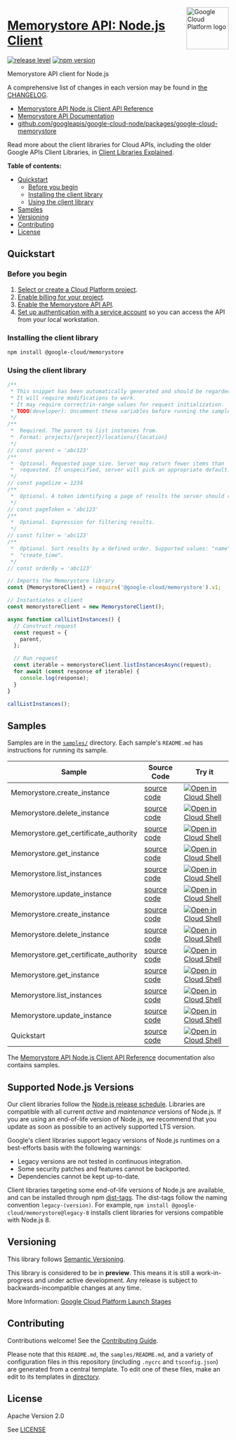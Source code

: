 [//]: # "This README.md file is auto-generated, all changes to this file will be lost."
[//]: # "To regenerate it, use `python -m synthtool`."
<img src="https://avatars2.githubusercontent.com/u/2810941?v=3&s=96" alt="Google Cloud Platform logo" title="Google Cloud Platform" align="right" height="96" width="96"/>

# [Memorystore API: Node.js Client](https://github.com/googleapis/google-cloud-node/tree/main/packages/google-cloud-memorystore)

[![release level](https://img.shields.io/badge/release%20level-preview-yellow.svg?style=flat)](https://cloud.google.com/terms/launch-stages)
[![npm version](https://img.shields.io/npm/v/@google-cloud/memorystore.svg)](https://www.npmjs.org/package/@google-cloud/memorystore)




Memorystore API client for Node.js


A comprehensive list of changes in each version may be found in
[the CHANGELOG](https://github.com/googleapis/google-cloud-node/tree/main/packages/google-cloud-memorystore/CHANGELOG.md).

* [Memorystore API Node.js Client API Reference][client-docs]
* [Memorystore API Documentation][product-docs]
* [github.com/googleapis/google-cloud-node/packages/google-cloud-memorystore](https://github.com/googleapis/google-cloud-node/tree/main/packages/google-cloud-memorystore)

Read more about the client libraries for Cloud APIs, including the older
Google APIs Client Libraries, in [Client Libraries Explained][explained].

[explained]: https://cloud.google.com/apis/docs/client-libraries-explained

**Table of contents:**


* [Quickstart](#quickstart)
  * [Before you begin](#before-you-begin)
  * [Installing the client library](#installing-the-client-library)
  * [Using the client library](#using-the-client-library)
* [Samples](#samples)
* [Versioning](#versioning)
* [Contributing](#contributing)
* [License](#license)

## Quickstart

### Before you begin

1.  [Select or create a Cloud Platform project][projects].
1.  [Enable billing for your project][billing].
1.  [Enable the Memorystore API API][enable_api].
1.  [Set up authentication with a service account][auth] so you can access the
    API from your local workstation.

### Installing the client library

```bash
npm install @google-cloud/memorystore
```


### Using the client library

```javascript
/**
 * This snippet has been automatically generated and should be regarded as a code template only.
 * It will require modifications to work.
 * It may require correct/in-range values for request initialization.
 * TODO(developer): Uncomment these variables before running the sample.
 */
/**
 *  Required. The parent to list instances from.
 *  Format: projects/{project}/locations/{location}
 */
// const parent = 'abc123'
/**
 *  Optional. Requested page size. Server may return fewer items than
 *  requested. If unspecified, server will pick an appropriate default.
 */
// const pageSize = 1234
/**
 *  Optional. A token identifying a page of results the server should return.
 */
// const pageToken = 'abc123'
/**
 *  Optional. Expression for filtering results.
 */
// const filter = 'abc123'
/**
 *  Optional. Sort results by a defined order. Supported values: "name",
 *  "create_time".
 */
// const orderBy = 'abc123'

// Imports the Memorystore library
const {MemorystoreClient} = require('@google-cloud/memorystore').v1;

// Instantiates a client
const memorystoreClient = new MemorystoreClient();

async function callListInstances() {
  // Construct request
  const request = {
    parent,
  };

  // Run request
  const iterable = memorystoreClient.listInstancesAsync(request);
  for await (const response of iterable) {
    console.log(response);
  }
}

callListInstances();

```



## Samples

Samples are in the [`samples/`](https://github.com/googleapis/google-cloud-node/tree/main/packages/google-cloud-memorystore/samples) directory. Each sample's `README.md` has instructions for running its sample.

| Sample                      | Source Code                       | Try it |
| --------------------------- | --------------------------------- | ------ |
| Memorystore.create_instance | [source code](https://github.com/googleapis/google-cloud-node/blob/main/packages/google-cloud-memorystore/samples/generated/v1/memorystore.create_instance.js) | [![Open in Cloud Shell][shell_img]](https://console.cloud.google.com/cloudshell/open?git_repo=https://github.com/googleapis/google-cloud-node&page=editor&open_in_editor=packages/google-cloud-memorystore/samples/generated/v1/memorystore.create_instance.js,packages/google-cloud-memorystore/samples/README.md) |
| Memorystore.delete_instance | [source code](https://github.com/googleapis/google-cloud-node/blob/main/packages/google-cloud-memorystore/samples/generated/v1/memorystore.delete_instance.js) | [![Open in Cloud Shell][shell_img]](https://console.cloud.google.com/cloudshell/open?git_repo=https://github.com/googleapis/google-cloud-node&page=editor&open_in_editor=packages/google-cloud-memorystore/samples/generated/v1/memorystore.delete_instance.js,packages/google-cloud-memorystore/samples/README.md) |
| Memorystore.get_certificate_authority | [source code](https://github.com/googleapis/google-cloud-node/blob/main/packages/google-cloud-memorystore/samples/generated/v1/memorystore.get_certificate_authority.js) | [![Open in Cloud Shell][shell_img]](https://console.cloud.google.com/cloudshell/open?git_repo=https://github.com/googleapis/google-cloud-node&page=editor&open_in_editor=packages/google-cloud-memorystore/samples/generated/v1/memorystore.get_certificate_authority.js,packages/google-cloud-memorystore/samples/README.md) |
| Memorystore.get_instance | [source code](https://github.com/googleapis/google-cloud-node/blob/main/packages/google-cloud-memorystore/samples/generated/v1/memorystore.get_instance.js) | [![Open in Cloud Shell][shell_img]](https://console.cloud.google.com/cloudshell/open?git_repo=https://github.com/googleapis/google-cloud-node&page=editor&open_in_editor=packages/google-cloud-memorystore/samples/generated/v1/memorystore.get_instance.js,packages/google-cloud-memorystore/samples/README.md) |
| Memorystore.list_instances | [source code](https://github.com/googleapis/google-cloud-node/blob/main/packages/google-cloud-memorystore/samples/generated/v1/memorystore.list_instances.js) | [![Open in Cloud Shell][shell_img]](https://console.cloud.google.com/cloudshell/open?git_repo=https://github.com/googleapis/google-cloud-node&page=editor&open_in_editor=packages/google-cloud-memorystore/samples/generated/v1/memorystore.list_instances.js,packages/google-cloud-memorystore/samples/README.md) |
| Memorystore.update_instance | [source code](https://github.com/googleapis/google-cloud-node/blob/main/packages/google-cloud-memorystore/samples/generated/v1/memorystore.update_instance.js) | [![Open in Cloud Shell][shell_img]](https://console.cloud.google.com/cloudshell/open?git_repo=https://github.com/googleapis/google-cloud-node&page=editor&open_in_editor=packages/google-cloud-memorystore/samples/generated/v1/memorystore.update_instance.js,packages/google-cloud-memorystore/samples/README.md) |
| Memorystore.create_instance | [source code](https://github.com/googleapis/google-cloud-node/blob/main/packages/google-cloud-memorystore/samples/generated/v1beta/memorystore.create_instance.js) | [![Open in Cloud Shell][shell_img]](https://console.cloud.google.com/cloudshell/open?git_repo=https://github.com/googleapis/google-cloud-node&page=editor&open_in_editor=packages/google-cloud-memorystore/samples/generated/v1beta/memorystore.create_instance.js,packages/google-cloud-memorystore/samples/README.md) |
| Memorystore.delete_instance | [source code](https://github.com/googleapis/google-cloud-node/blob/main/packages/google-cloud-memorystore/samples/generated/v1beta/memorystore.delete_instance.js) | [![Open in Cloud Shell][shell_img]](https://console.cloud.google.com/cloudshell/open?git_repo=https://github.com/googleapis/google-cloud-node&page=editor&open_in_editor=packages/google-cloud-memorystore/samples/generated/v1beta/memorystore.delete_instance.js,packages/google-cloud-memorystore/samples/README.md) |
| Memorystore.get_certificate_authority | [source code](https://github.com/googleapis/google-cloud-node/blob/main/packages/google-cloud-memorystore/samples/generated/v1beta/memorystore.get_certificate_authority.js) | [![Open in Cloud Shell][shell_img]](https://console.cloud.google.com/cloudshell/open?git_repo=https://github.com/googleapis/google-cloud-node&page=editor&open_in_editor=packages/google-cloud-memorystore/samples/generated/v1beta/memorystore.get_certificate_authority.js,packages/google-cloud-memorystore/samples/README.md) |
| Memorystore.get_instance | [source code](https://github.com/googleapis/google-cloud-node/blob/main/packages/google-cloud-memorystore/samples/generated/v1beta/memorystore.get_instance.js) | [![Open in Cloud Shell][shell_img]](https://console.cloud.google.com/cloudshell/open?git_repo=https://github.com/googleapis/google-cloud-node&page=editor&open_in_editor=packages/google-cloud-memorystore/samples/generated/v1beta/memorystore.get_instance.js,packages/google-cloud-memorystore/samples/README.md) |
| Memorystore.list_instances | [source code](https://github.com/googleapis/google-cloud-node/blob/main/packages/google-cloud-memorystore/samples/generated/v1beta/memorystore.list_instances.js) | [![Open in Cloud Shell][shell_img]](https://console.cloud.google.com/cloudshell/open?git_repo=https://github.com/googleapis/google-cloud-node&page=editor&open_in_editor=packages/google-cloud-memorystore/samples/generated/v1beta/memorystore.list_instances.js,packages/google-cloud-memorystore/samples/README.md) |
| Memorystore.update_instance | [source code](https://github.com/googleapis/google-cloud-node/blob/main/packages/google-cloud-memorystore/samples/generated/v1beta/memorystore.update_instance.js) | [![Open in Cloud Shell][shell_img]](https://console.cloud.google.com/cloudshell/open?git_repo=https://github.com/googleapis/google-cloud-node&page=editor&open_in_editor=packages/google-cloud-memorystore/samples/generated/v1beta/memorystore.update_instance.js,packages/google-cloud-memorystore/samples/README.md) |
| Quickstart | [source code](https://github.com/googleapis/google-cloud-node/blob/main/packages/google-cloud-memorystore/samples/quickstart.js) | [![Open in Cloud Shell][shell_img]](https://console.cloud.google.com/cloudshell/open?git_repo=https://github.com/googleapis/google-cloud-node&page=editor&open_in_editor=packages/google-cloud-memorystore/samples/quickstart.js,packages/google-cloud-memorystore/samples/README.md) |



The [Memorystore API Node.js Client API Reference][client-docs] documentation
also contains samples.

## Supported Node.js Versions

Our client libraries follow the [Node.js release schedule](https://github.com/nodejs/release#release-schedule).
Libraries are compatible with all current _active_ and _maintenance_ versions of
Node.js.
If you are using an end-of-life version of Node.js, we recommend that you update
as soon as possible to an actively supported LTS version.

Google's client libraries support legacy versions of Node.js runtimes on a
best-efforts basis with the following warnings:

* Legacy versions are not tested in continuous integration.
* Some security patches and features cannot be backported.
* Dependencies cannot be kept up-to-date.

Client libraries targeting some end-of-life versions of Node.js are available, and
can be installed through npm [dist-tags](https://docs.npmjs.com/cli/dist-tag).
The dist-tags follow the naming convention `legacy-(version)`.
For example, `npm install @google-cloud/memorystore@legacy-8` installs client libraries
for versions compatible with Node.js 8.

## Versioning

This library follows [Semantic Versioning](http://semver.org/).







This library is considered to be in **preview**. This means it is still a
work-in-progress and under active development. Any release is subject to
backwards-incompatible changes at any time.


More Information: [Google Cloud Platform Launch Stages][launch_stages]

[launch_stages]: https://cloud.google.com/terms/launch-stages

## Contributing

Contributions welcome! See the [Contributing Guide](https://github.com/googleapis/google-cloud-node/blob/main/CONTRIBUTING.md).

Please note that this `README.md`, the `samples/README.md`,
and a variety of configuration files in this repository (including `.nycrc` and `tsconfig.json`)
are generated from a central template. To edit one of these files, make an edit
to its templates in
[directory](https://github.com/googleapis/synthtool).

## License

Apache Version 2.0

See [LICENSE](https://github.com/googleapis/google-cloud-node/blob/main/LICENSE)

[client-docs]: https://cloud.google.com/nodejs/docs/reference/memorystore/latest
[product-docs]: https://cloud.google.com/memorystore/docs/valkey
[shell_img]: https://gstatic.com/cloudssh/images/open-btn.png
[projects]: https://console.cloud.google.com/project
[billing]: https://support.google.com/cloud/answer/6293499#enable-billing
[enable_api]: https://console.cloud.google.com/flows/enableapi?apiid=memorystore.googleapis.com
[auth]: https://cloud.google.com/docs/authentication/getting-started

